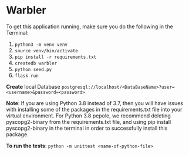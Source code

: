 # Warbler

To get this application running, make sure you do the following in the Terminal:

1. `python3 -m venv venv`
2. `source venv/bin/activate`
3. `pip install -r requirements.txt`
4. `createdb warbler`
5. `python seed.py`
6. `flask run`

**Create** local Database `postgresql://localhost/<DataBaseName>?user=<username>&password=<password>`

**Note**:
If you are using Python 3.8 instead of 3.7, then you will have issues with installing some of the packages in the requirements.txt file into your virtual environment.
For Python 3.8 pepole, we recommend deleting pyscopg2-binary from the requirements.txt file, and using pip install pyscopg2-binary in the terminal in order to successfully install this package.

**To run the tests**:
`python -m unittest <name-of-python-file>`
